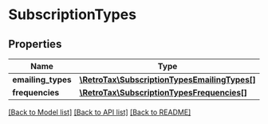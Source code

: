 # SubscriptionTypes

## Properties
Name | Type | Description | Notes
------------ | ------------- | ------------- | -------------
**emailing_types** | [**\RetroTax\SubscriptionTypesEmailingTypes[]**](SubscriptionTypesEmailingTypes.md) |  | [optional] 
**frequencies** | [**\RetroTax\SubscriptionTypesFrequencies[]**](SubscriptionTypesFrequencies.md) |  | [optional] 

[[Back to Model list]](../README.md#documentation-for-models) [[Back to API list]](../README.md#documentation-for-api-endpoints) [[Back to README]](../README.md)


